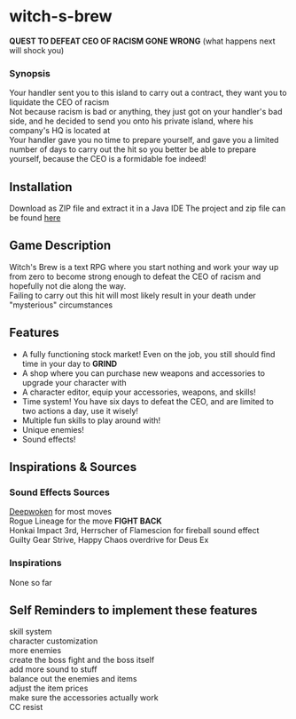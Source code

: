 # witch-s-brew
**QUEST TO DEFEAT CEO OF RACISM GONE WRONG** (what happens next will shock you) 

### **Synopsis**

Your handler sent you to this island to carry out a contract, they want you to liquidate the CEO of racism
<br>
Not because racism is bad or anything, they just got on your handler's bad side, and he decided to send you onto
his private island, where his company's HQ is located at
<br>
Your handler gave you no time to prepare yourself, and gave you a limited number of days to carry out the hit
so you better be able to prepare yourself, because the CEO is a formidable foe indeed!

## Installation

Download as ZIP file and extract it in a Java IDE
The project and zip file can be found [here](https://github.com/Neapolicy/witch-s-brew)

## Game Description

Witch's Brew is a text RPG where you start nothing and work your way up from zero to become strong enough to defeat the CEO of racism
and hopefully not die along the way. 
<br>
Failing to carry out this hit will most likely result in your death under "mysterious" circumstances

## Features
 - A fully functioning stock market! Even on the job, you still should find time in your day to **GRIND**
 - A shop where you can purchase new weapons and accessories to upgrade your character with
 - A character editor, equip your accessories, weapons, and skills!
 - Time system! You have six days to defeat the CEO, and are limited to two actions a day, use it wisely!
 - Multiple fun skills to play around with!
 - Unique enemies!
 - Sound effects! 

## Inspirations & Sources

### Sound Effects Sources
[Deepwoken](https://deepwoken.fandom.com/wiki/OST_%26_Sounds) for most moves
<br>
Rogue Lineage for the move **FIGHT BACK**
<br>
Honkai Impact 3rd, Herrscher of Flamescion for fireball sound effect 
<br>
Guilty Gear Strive, Happy Chaos overdrive for Deus Ex

### Inspirations
None so far

## Self Reminders to implement these features
skill system
<br>
character customization
<br>
more enemies
<br>
create the boss fight and the boss itself
<br>
add more sound to stuff
<br>
balance out the enemies and items
<br>
adjust the item prices
<br>
make sure the accessories actually work
<br>
CC resist
